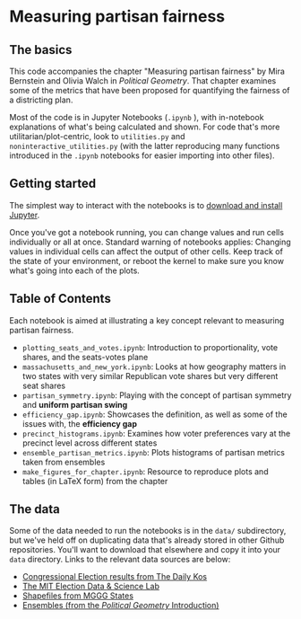 # Measuring partisan fairness

## The basics

This code accompanies the chapter "Measuring partisan fairness" by Mira Bernstein and Olivia Walch in _Political Geometry_. That chapter examines some of the metrics that have been proposed for quantifying the fairness of a districting plan. 

Most of the code is in Jupyter Notebooks (`.ipynb` ), with in-notebook explanations of what's being calculated and shown. For code that's more utilitarian/plot-centric, look to `utilities.py` and `noninteractive_utilities.py` (with the latter reproducing many functions introduced in the `.ipynb` notebooks for easier importing into other files).

## Getting started

The simplest way to interact with the notebooks is to [download and install Jupyter](https://jupyter.readthedocs.io/en/latest/install.html).

Once you've got a notebook running, you can change values and run cells individually or all at once. Standard warning of notebooks applies: Changing values in individual cells can affect the output of other cells. Keep track of the state of your environment, or reboot the kernel to make sure you know what's going into each of the plots.

## Table of Contents

Each notebook is aimed at illustrating a key concept relevant to measuring partisan fairness.

* `plotting_seats_and_votes.ipynb`: Introduction to proportionality, vote shares, and the seats-votes plane
* `massachusetts_and_new_york.ipynb`: Looks at how geography matters in two states with very similar Republican vote shares but very different seat shares
* `partisan_symmetry.ipynb`: Playing with the concept of partisan symmetry and **uniform partisan swing**
* `efficiency_gap.ipynb`: Showcases the definition, as well as some of the issues with, the **efficiency gap**
* `precinct_histograms.ipynb`: Examines how voter preferences vary at the precinct level across different states
* `ensemble_partisan_metrics.ipynb`: Plots histograms of partisan metrics taken from ensembles
* `make_figures_for_chapter.ipynb`:  Resource to reproduce plots and tables (in LaTeX form) from the chapter


## The data

Some of the data needed to run the notebooks is in the `data/` subdirectory, but we've held off on duplicating data that's already stored in other Github repositories. You'll want to download that elsewhere and copy it into your `data` directory. Links to the relevant data sources are below: 

* [Congressional Election results from The Daily Kos](https://docs.google.com/spreadsheets/d/1whYBonfwlgTGnYl7U_IH31G0JNYQ9QBIjDfqkZHkW-0/edit#gid=0)
* [The MIT Election Data & Science Lab](https://electionlab.mit.edu)
* [Shapefiles from MGGG States](https://github.com/mggg-states)
* [Ensembles (from the _Political Geometry_ Introduction)](https://github.com/political-geometry/chapter-0-introduction)
